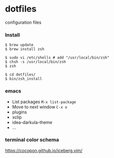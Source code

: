 # dotfiles
configuration files

### Install

```
$ brew update
$ brew install zsh

$ sudo vi /etc/shells # add "/usr/local/bin/zsh"
$ chsh -s /usr/local/bin/zsh
$ zsh

$ cd dotfiles/
$ bin/zsh_install
```

### emacs
- List packages `M-x list-package`
- Move to next window `C-x o`
- plugins
 - xclip 
 - idea-darkula-theme
 - ...

### terminal color schema
https://cocopon.github.io/iceberg.vim/

